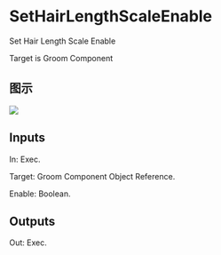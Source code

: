 # SetHairLengthScaleEnable

Set Hair Length Scale Enable

Target is Groom Component

## 图示

![]($-20221218-19155843.png)

## Inputs

In: Exec.

Target: Groom Component Object Reference.

Enable: Boolean.  

## Outputs

Out: Exec.

